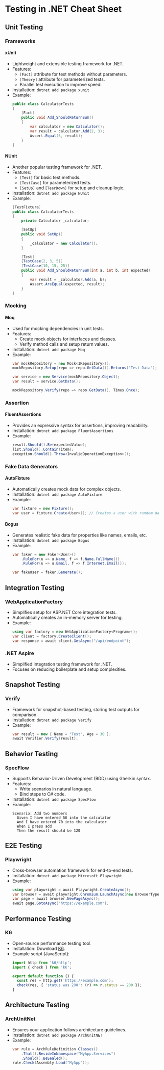 
# Testing in .NET Cheat Sheet

## Unit Testing

### Frameworks
#### **xUnit**
- Lightweight and extensible testing framework for .NET.
- Features:
  - `[Fact]` attribute for test methods without parameters.
  - `[Theory]` attribute for parameterized tests.
  - Parallel test execution to improve speed.
- Installation: `dotnet add package xunit`
- Example:
  ```csharp
  public class CalculatorTests
  {
      [Fact]
      public void Add_ShouldReturnSum()
      {
          var calculator = new Calculator();
          var result = calculator.Add(2, 3);
          Assert.Equal(5, result);
      }
  }
  ```

#### **NUnit**
- Another popular testing framework for .NET.
- Features:
  - `[Test]` for basic test methods.
  - `[TestCase]` for parameterized tests.
  - `[SetUp]` and `[TearDown]` for setup and cleanup logic.
- Installation: `dotnet add package NUnit`
- Example:
  ```csharp
  [TestFixture]
  public class CalculatorTests
  {
      private Calculator _calculator;

      [SetUp]
      public void SetUp()
      {
          _calculator = new Calculator();
      }

      [Test]
      [TestCase(2, 3, 5)]
      [TestCase(10, 15, 25)]
      public void Add_ShouldReturnSum(int a, int b, int expected)
      {
          var result = _calculator.Add(a, b);
          Assert.AreEqual(expected, result);
      }
  }
  ```

### Mocking
#### **Moq**
- Used for mocking dependencies in unit tests.
- Features:
  - Create mock objects for interfaces and classes.
  - Verify method calls and setup return values.
- Installation: `dotnet add package Moq`
- Example:
  ```csharp
  var mockRepository = new Mock<IRepository>();
  mockRepository.Setup(repo => repo.GetData()).Returns("Test Data");

  var service = new Service(mockRepository.Object);
  var result = service.GetData();

  mockRepository.Verify(repo => repo.GetData(), Times.Once);
  ```

### Assertion
#### **FluentAssertions**
- Provides an expressive syntax for assertions, improving readability.
- Installation: `dotnet add package FluentAssertions`
- Example:
  ```csharp
  result.Should().Be(expectedValue);
  list.Should().Contain(item);
  exception.Should().Throw<InvalidOperationException>();
  ```

### Fake Data Generators
#### **AutoFixture**
- Automatically creates mock data for complex objects.
- Installation: `dotnet add package AutoFixture`
- Example:
  ```csharp
  var fixture = new Fixture();
  var user = fixture.Create<User>(); // Creates a user with random data
  ```

#### **Bogus**
- Generates realistic fake data for properties like names, emails, etc.
- Installation: `dotnet add package Bogus`
- Example:
  ```csharp
  var faker = new Faker<User>()
      .RuleFor(u => u.Name, f => f.Name.FullName())
      .RuleFor(u => u.Email, f => f.Internet.Email());

  var fakeUser = faker.Generate();
  ```

## Integration Testing

### WebApplicationFactory
- Simplifies setup for ASP.NET Core integration tests.
- Automatically creates an in-memory server for testing.
- Example:
  ```csharp
  using var factory = new WebApplicationFactory<Program>();
  var client = factory.CreateClient();
  var response = await client.GetAsync("/api/endpoint");
  ```

### .NET Aspire
- Simplified integration testing framework for .NET.
- Focuses on reducing boilerplate and setup complexities.

## Snapshot Testing

### Verify
- Framework for snapshot-based testing, storing test outputs for comparison.
- Installation: `dotnet add package Verify`
- Example:
  ```csharp
  var result = new { Name = "Test", Age = 30 };
  await Verifier.Verify(result);
  ```

## Behavior Testing

### SpecFlow
- Supports Behavior-Driven Development (BDD) using Gherkin syntax.
- Features:
  - Write scenarios in natural language.
  - Bind steps to C# code.
- Installation: `dotnet add package SpecFlow`
- Example:
  ```gherkin
  Scenario: Add two numbers
    Given I have entered 50 into the calculator
    And I have entered 70 into the calculator
    When I press add
    Then the result should be 120
  ```

## E2E Testing

### Playwright
- Cross-browser automation framework for end-to-end tests.
- Installation: `dotnet add package Microsoft.Playwright`
- Example:
  ```csharp
  using var playwright = await Playwright.CreateAsync();
  var browser = await playwright.Chromium.LaunchAsync(new BrowserTypeLaunchOptions { Headless = true });
  var page = await browser.NewPageAsync();
  await page.GotoAsync("https://example.com");
  ```

## Performance Testing

### K6
- Open-source performance testing tool.
- Installation: Download [K6](https://k6.io/).
- Example script (JavaScript):
  ```javascript
  import http from 'k6/http';
  import { check } from 'k6';

  export default function () {
    const res = http.get('https://example.com');
    check(res, { 'status was 200': (r) => r.status == 200 });
  }
  ```

## Architecture Testing

### ArchUnitNet
- Ensures your application follows architecture guidelines.
- Installation: `dotnet add package ArchUnitNET`
- Example:
  ```csharp
  var rule = ArchRuleDefinition.Classes()
      .That().ResideInNamespace("MyApp.Services")
      .Should().BeSealed();
  rule.Check(Assembly.Load("MyApp"));
  ```
